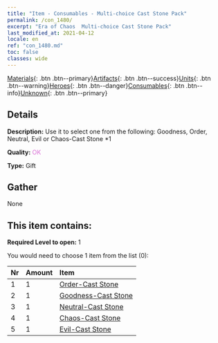 ```yaml
---
title: "Item - Consumables - Multi-choice Cast Stone Pack"
permalink: /con_1480/
excerpt: "Era of Chaos  Multi-choice Cast Stone Pack"
last_modified_at: 2021-04-12
locale: en
ref: "con_1480.md"
toc: false
classes: wide
---
```

 [Materials](/Items/){: .btn .btn--primary}[Artifacts](/Items/Artifacts/){: .btn .btn--success}[Units](/Items/Units/){: .btn .btn--warning}[Heroes](/Items/Heroes/){: .btn .btn--danger}[Consumables](/Items/Consumables/){: .btn .btn--info}[Unknown](/Items/Unknown/){: .btn .btn--primary}

## Details
 **Description:** Use it to select one from the following: Goodness, Order, Neutral, Evil or Chaos-Cast Stone *1

 **Quality:** <span style="color: #DA70D6">OK</span>

 **Type:** Gift

## Gather

  None

## This item contains:

 **Required Level to open:** 1

 You would need to choose 1 item from the list (0):

  | Nr | Amount |     Item    |
  |:---|:-------|:------------|
  | 1 | 1 | [Order-Cast Stone](/Items/con_1123/) | 
  | 2 | 1 | [Goodness-Cast Stone](/Items/con_1124/) | 
  | 3 | 1 | [Neutral-Cast Stone](/Items/con_1125/) | 
  | 4 | 1 | [Chaos-Cast Stone](/Items/con_1126/) | 
  | 5 | 1 | [Evil-Cast Stone](/Items/con_1127/) | 
